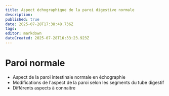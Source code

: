 ```yaml
---
title: Aspect échographique de la paroi digestive normale
description: 
published: true
date: 2025-07-28T17:38:48.736Z
tags: 
editor: markdown
dateCreated: 2025-07-28T16:33:23.923Z
---
```


# Paroi normale

- Aspect de la paroi intestinale normale en échographie
- Modifications de l'aspect de la paroi selon les segments du tube digestif
- Différents aspects à connaitre